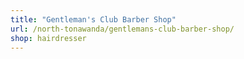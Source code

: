 ```yaml
---
title: "Gentleman's Club Barber Shop"
url: /north-tonawanda/gentlemans-club-barber-shop/
shop: hairdresser
---
```

